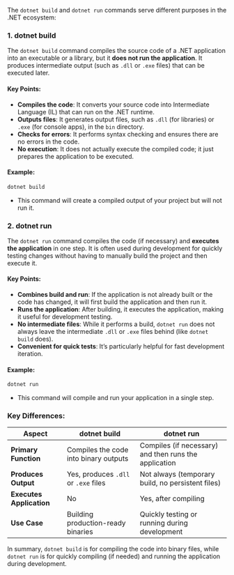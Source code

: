 The `dotnet build` and `dotnet run` commands serve different purposes in the .NET ecosystem:

### 1. **dotnet build**
The `dotnet build` command compiles the source code of a .NET application into an executable or a library, but it **does not run the application**. It produces intermediate output (such as `.dll` or `.exe` files) that can be executed later.

#### Key Points:
- **Compiles the code**: It converts your source code into Intermediate Language (IL) that can run on the .NET runtime.
- **Outputs files**: It generates output files, such as `.dll` (for libraries) or `.exe` (for console apps), in the `bin` directory.
- **Checks for errors**: It performs syntax checking and ensures there are no errors in the code.
- **No execution**: It does not actually execute the compiled code; it just prepares the application to be executed.

#### Example:
```bash
dotnet build
```

- This command will create a compiled output of your project but will not run it.

### 2. **dotnet run**
The `dotnet run` command compiles the code (if necessary) and **executes the application** in one step. It is often used during development for quickly testing changes without having to manually build the project and then execute it.

#### Key Points:
- **Combines build and run**: If the application is not already built or the code has changed, it will first build the application and then run it.
- **Runs the application**: After building, it executes the application, making it useful for development testing.
- **No intermediate files**: While it performs a build, `dotnet run` does not always leave the intermediate `.dll` or `.exe` files behind (like `dotnet build` does).
- **Convenient for quick tests**: It’s particularly helpful for fast development iteration.

#### Example:
```bash
dotnet run
```

- This command will compile and run your application in a single step.

### Key Differences:
| **Aspect**              | **dotnet build**                          | **dotnet run**                                      |
|-------------------------|--------------------------------------------|-----------------------------------------------------|
| **Primary Function**     | Compiles the code into binary outputs      | Compiles (if necessary) and then runs the application|
| **Produces Output**      | Yes, produces `.dll` or `.exe` files       | Not always (temporary build, no persistent files)    |
| **Executes Application** | No                                         | Yes, after compiling                                |
| **Use Case**             | Building production-ready binaries         | Quickly testing or running during development       |

In summary, `dotnet build` is for compiling the code into binary files, while `dotnet run` is for quickly compiling (if needed) and running the application during development.